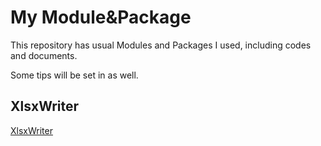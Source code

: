 # My Module&Package
This repository has usual Modules and Packages I used, including codes and documents.

Some tips will be set in as well.

## XlsxWriter
[XlsxWriter](https://xlsxwriter.readthedocs.io/index.html)
